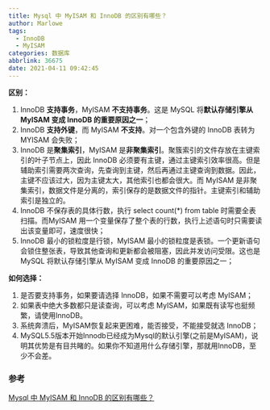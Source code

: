 ```yaml
---
title: Mysql 中 MyISAM 和 InnoDB 的区别有哪些？
author: Marlowe
tags:
  - InnoDB
  - MyISAM
categories: 数据库
abbrlink: 36675
date: 2021-04-11 09:42:45
---
```


<!--more-->

**区别：**


1. InnoDB **支持事务**，MyISAM **不支持事务**。这是 MySQL 将**默认存储引擎从 MyISAM 变成 InnoDB 的重要原因之一**；
2. InnoDB **支持外键**，而 MyISAM **不支持**。对一个包含外键的 InnoDB 表转为 MYISAM 会失败；  
3. InnoDB 是**聚集索引**，MyISAM 是**非聚集索引**。聚簇索引的文件存放在主键索引的叶子节点上，因此 InnoDB 必须要有主键，通过主键索引效率很高。但是辅助索引需要两次查询，先查询到主键，然后再通过主键查询到数据。因此，主键不应该过大，因为主键太大，其他索引也都会很大。而 MyISAM 是非聚集索引，数据文件是分离的，索引保存的是数据文件的指针。主键索引和辅助索引是独立的。 
4. InnoDB 不保存表的具体行数，执行 select count(*) from table 时需要全表扫描。而MyISAM 用一个变量保存了整个表的行数，执行上述语句时只需要读出该变量即可，速度很快；    
5. InnoDB 最小的锁粒度是行锁，MyISAM 最小的锁粒度是表锁。一个更新语句会锁住整张表，导致其他查询和更新都会被阻塞，因此并发访问受限。这也是 MySQL 将默认存储引擎从 MyISAM 变成 InnoDB 的重要原因之一；

**如何选择：**
1. 是否要支持事务，如果要请选择 InnoDB，如果不需要可以考虑 MyISAM；
2. 如果表中绝大多数都只是读查询，可以考虑 MyISAM，如果既有读写也挺频繁，请使用InnoDB。
3. 系统奔溃后，MyISAM恢复起来更困难，能否接受，不能接受就选 InnoDB； 
4. MySQL5.5版本开始Innodb已经成为Mysql的默认引擎(之前是MyISAM)，说明其优势是有目共睹的。如果你不知道用什么存储引擎，那就用InnoDB，至少不会差。




### 参考
[Mysql 中 MyISAM 和 InnoDB 的区别有哪些？](https://www.zhihu.com/question/20596402)
